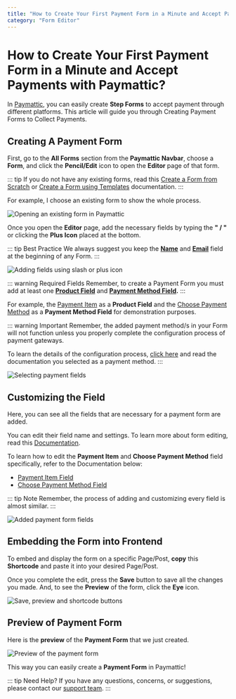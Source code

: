 ```yaml
---
title: "How to Create Your First Payment Form in a Minute and Accept Payments"
category: "Form Editor"
---
```


# How to Create Your First Payment Form in a Minute and Accept Payments with Paymattic?

In [Paymattic](https://paymattic.com/), you can easily create **Step Forms** to accept payment through different platforms. This article will guide you through Creating Payment Forms to Collect Payments.

## Creating A Payment Form 

First, go to the **All Forms** section from the **Paymattic Navbar**, choose a **Form**, and click the **Pencil/Edit** icon to open the **Editor** page of that form.

::: tip
If you do not have any existing forms, read this [Create a Form from Scratch](../form-editor/how-to-create-a-form-from-scratch-with-paymattic) or [Create a Form using Templates](../form-editor/simple-form-templates) documentation.
:::

For example, I choose an existing form to show the whole process.

![Opening an existing form in Paymattic](/images/form-editor/how-to-create-your-first-payment-form-in-a-minute-and-accept-payments-with-paymattic/Open-desired-form-scaled.webp)

Once you open the **Editor** page, add the necessary fields by typing the **" / "** or clicking the **Plus Icon** placed at the bottom.

::: tip Best Practice
We always suggest you keep the **[Name](../general-input-fields/how-to-use-general-form-input-fields-in-wordpress-with-paymattic#_1-name-field)** and **[Email](../general-input-fields/how-to-use-general-form-input-fields-in-wordpress-with-paymattic#_2-email-field)** field at the beginning of any Form.
:::

![Adding fields using slash or plus icon](/images/form-editor/how-to-create-your-first-payment-form-in-a-minute-and-accept-payments-with-paymattic/Type-Slash-or-Click-Plus-Icon-.webp)

::: warning Required Fields
Remember, to create a Payment Form you must add at least one **[Product Field](../general-input-fields/how-to-use-the-product-fields)** and **[Payment Method Field](../general-input-fields/how-to-use-the-payment-method-fields-section).**
:::

For example, the [Payment Item](../donation-and-product-fields/how-to-add-payment-item-fields-in-wordpress-with-paymattic) as a **Product Field** and the [Choose Payment Method](../general-input-fields/how-to-use-the-payment-method-fields-section#multiplechoose-payment-method) as a **Payment Method Field** for demonstration purposes.

::: warning Important
Remember, the added payment method/s in your Form will not function unless you properly complete the configuration process of payment gateways.

To learn the details of the configuration process, [click here](../payment-method-fields/all-payment-method) and read the documentation you selected as a payment method.
:::

![Selecting payment fields](/images/form-editor/how-to-create-your-first-payment-form-in-a-minute-and-accept-payments-with-paymattic/Choosing-desired-fields.webp)

## Customizing the Field 

Here, you can see all the fields that are necessary for a payment form are added.

You can edit their field name and settings. To learn more about form editing, read this [Documentation](../form-editor/how-to-edit-forms-in-wordpress-with-paymattic).

To learn how to edit the **Payment Item** and **Choose Payment Method** field specifically, refer to the Documentation below:

- [Payment Item Field](../donation-and-product-fields/how-to-add-payment-item-fields-in-wordpress-with-paymattic)
- [Choose Payment Method Field](../general-input-fields/how-to-use-the-payment-method-fields-section#multiplechoose-payment-method)

::: tip Note
Remember, the process of adding and customizing every field is almost similar.
:::

![Added payment form fields](/images/form-editor/how-to-create-your-first-payment-form-in-a-minute-and-accept-payments-with-paymattic/Added-necessary-fields-for-payment-form.webp)

## Embedding the Form into Frontend

To embed and display the form on a specific Page/Post, **copy** this **Shortcode** and paste it into your desired Page/Post.

Once you complete the edit, press the **Save** button to save all the changes you made. And, to see the **Preview** of the form, click the **Eye** icon.

![Save, preview and shortcode buttons](/images/form-editor/how-to-create-your-first-payment-form-in-a-minute-and-accept-payments-with-paymattic/Save-preview-and-shortcode-button.webp)

## Preview of Payment Form

Here is the **preview** of the **Payment Form** that we just created.

![Preview of the payment form](/images/form-editor/how-to-create-your-first-payment-form-in-a-minute-and-accept-payments-with-paymattic/Preview-of-Payment-Form.webp)

This way you can easily create a **Payment Form** in Paymattic!

::: tip Need Help?
If you have any questions, concerns, or suggestions, please contact our [support team](https://wpmanageninja.com/support-tickets/).
:::
